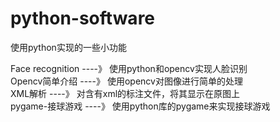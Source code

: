 # python-software
使用python实现的一些小功能

Face recognition    ----》    使用python和opencv实现人脸识别   
Opencv简单介绍    ----》    使用opencv对图像进行简单的处理    
XML解析    ----》    对含有xml的标注文件，将其显示在原图上    
pygame-接球游戏    ----》    使用python库的pygame来实现接球游戏    
